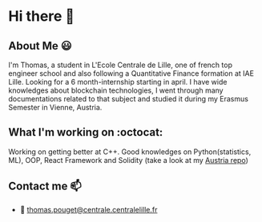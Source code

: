 # Hi there 👋

<!--
**Thoom1999/Thoom1999** is a ✨ _special_ ✨ repository because its `README.md` (this file) appears on your GitHub profile. --->

## About Me :smiley:
I'm Thomas, a student in L'Ecole Centrale de Lille, one of french top engineer school and also following a Quantitative Finance formation at IAE Lille. Looking for a 6 month-internship starting in april. 
I have wide knowledges about blockchain technologies, I went through many documentations related to that subject and studied it during my Erasmus Semester in Vienne, Austria. 

## What I'm working on :octocat:
Working on getting better at C++. Good knowledges on Python(statistics, ML), OOP, React Framework and Solidity (take a look at my [Austria repo](https://github.com/Thoom1999/Austria)) 

## Contact me 📫 
* 📧 thomas.pouget@centrale.centralelille.fr
